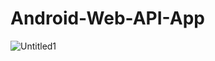 # Android-Web-API-App
![Untitled1](https://user-images.githubusercontent.com/48366464/198274585-605b2618-27f3-4b6c-9f2d-c201bd3b034c.png)
